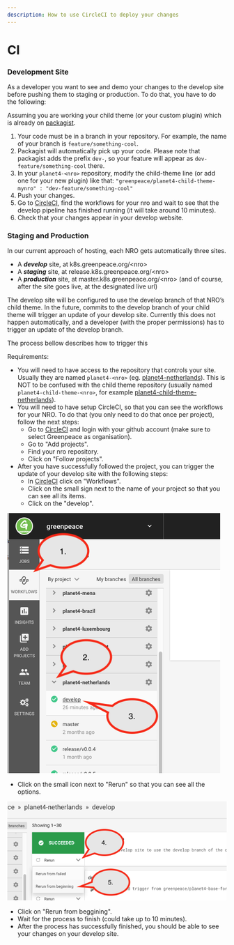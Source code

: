 ```yaml
---
description: How to use CircleCI to deploy your changes
---
```


# CI

### Development Site

As a developer you want to see and demo your changes to the develop site before pushing them to staging or production. To do that, you have to do the following:

Assuming you are working your child theme \(or your custom plugin\) which is already on [packagist](../development/package-registry.md).

1. Your code must be in a branch in your repository. For example, the name of your branch is `feature/something-cool`.
2. Packagist will automatically pick up your code. Please note that packagist adds the prefix `dev-`, so your feature will appear as `dev-feature/something-cool` there.
3. In your `planet4-<nro>` repository, modify the child-theme line \(or add one for your new plugin\) like that: `"greenpeace/planet4-child-theme-mynro" : "dev-feature/something-cool"`
4. Push your changes.
5. Go to [CircleCI](https://circleci.com/gh/greenpeace/workflows), find the workflows for your nro and wait to see that the develop pipeline has finished running \(it will take around 10 minutes\).
6. Check that your changes appear in your develop website.

### Staging and Production

In our current approach of hosting, each NRO gets automatically three sites.

* A _**develop**_ site, at k8s.greenpeace.org/&lt;nro&gt;
* A _**staging**_ site, at release.k8s.greenpeace.org/&lt;nro&gt;
* A _**production**_ site, at master.k8s.greenpeace.org/&lt;nro&gt; \(and of course, after the site goes live, at the designated live url\)

The develop site will be configured to use the develop branch of that NRO’s child theme. In the future, commits to the develop branch of your child theme will trigger an update of your develop site. Currently this does not happen automatically, and a developer \(with the proper permissions\) has to trigger an update of the develop branch.

The process bellow describes how to trigger this

Requirements:

* You will need to have access to the repository that controls your site. Usually they are named `planet4-<nro>` \(eg. [planet4-netherlands](https://github.com/greenpeace/planet4-netherlands)\). This is NOT to be confused with the child theme repository \(usually named `planet4-child-theme-<nro>`, for example [planet4-child-theme-netherlands](https://github.com/greenpeace/planet4-child-theme-netherlands)\).
* You will need to have setup CircleCI, so that you can see the workflows for your NRO. To do that \(you only need to do that once per project\), follow the next steps:
  * Go to [CircleCI](https://circleci.com/dashboard) and login with your github account \(make sure to select Greenpeace as organisation\).
  * Go to "Add projects".
  * Find your nro repository.
  * Click on "Follow projects".
* After you have successfully followed the project, you can trigger the update of your develop site with the following steps:
  * In [CircleCI](https://circleci.com/dashboard) click on "Workflows".
  * Click on the small sign next to the name of your project so that you can see all its items.
  * Click on the "develop".

![](../../.gitbook/assets/circle-ci-develop.png)

* Click on the small icon next to "Rerun" so that you can see all the options.

![](../../.gitbook/assets/circle-ci-develop-2.png)

* Click on "Rerun from beggining".
* Wait for the process to finish \(could take up to 10 minutes\).
* After the process has successfully finished, you should be able to see your changes on your develop site.

